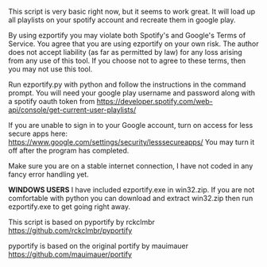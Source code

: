 This script is very basic right now, but it seems to work great. It will load up all playlists on your spotify account and recreate them in google play.

By using ezportify you may violate both Spotify's and Google's Terms of Service. You agree that you are using ezportify on your own risk. The author does not accept liability (as far as permitted by law) for any loss arising from any use of this tool. If you choose not to agree to these terms, then you may not use this tool.

Run ezportify.py with python and follow the instructions in the command prompt. You will need your google play username and password along with a spotify oauth token from https://developer.spotify.com/web-api/console/get-current-user-playlists/

If you are unable to sign in to your Google account, turn on access for less secure apps here: https://www.google.com/settings/security/lesssecureapps/
You may turn it off after the program has completed.

Make sure you are on a stable internet connection, I have not coded in any fancy error handling yet.

**WINDOWS USERS** I have included ezportify.exe in win32.zip. If you are not comfortable with python you can download and extract win32.zip then run ezportify.exe to get going right away.

This script is based on pyportify by rckclmbr https://github.com/rckclmbr/pyportify 

pyportify is based on the original portify by mauimauer https://github.com/mauimauer/portify